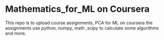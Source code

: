# Mathematics_for_ML on Coursera
This repo is to upload course assignments, PCA for ML on coursera
the assignments use python, numpy, math ,scipy to calculate some algorithms and more.
